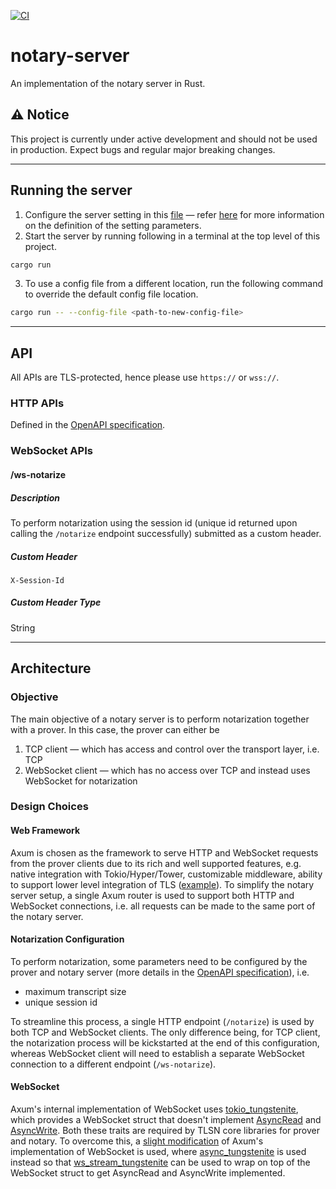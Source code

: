 [![CI](https://github.com/tlsnotary/notary-server/actions/workflows/rust.yml/badge.svg)](https://github.com/tlsnotary/notary-server/actions)


# notary-server

An implementation of the notary server in Rust.

## ⚠️ Notice

This project is currently under active development and should not be used in production. Expect bugs and regular major breaking changes.

---
## Running the server
1. Configure the server setting in this [file](./config.yaml) — refer [here](./src/config.rs) for more information on the definition of the setting parameters.
2. Start the server by running following in a terminal at the top level of this project.
```bash
cargo run
```
3. To use a config file from a different location, run the following command to override the default config file location.
```bash
cargo run -- --config-file <path-to-new-config-file>
```

---
## API
All APIs are TLS-protected, hence please use `https://` or `wss://`.
### HTTP APIs
Defined in the [OpenAPI specification](./openapi.yaml).

### WebSocket APIs
#### /ws-notarize
##### Description
To perform notarization using the session id (unique id returned upon calling the `/notarize` endpoint successfully) submitted as a custom header.

##### Custom Header
`X-Session-Id`

##### Custom Header Type
String

---
## Architecture
### Objective
The main objective of a notary server is to perform notarization together with a prover. In this case, the prover can either be
1. TCP client — which has access and control over the transport layer, i.e. TCP
2. WebSocket client — which has no access over TCP and instead uses WebSocket for notarization

### Design Choices
#### Web Framework
Axum is chosen as the framework to serve HTTP and WebSocket requests from the prover clients due to its rich and well supported features, e.g. native integration with Tokio/Hyper/Tower, customizable middleware, ability to support lower level integration of TLS ([example](https://github.com/tokio-rs/axum/blob/main/examples/low-level-rustls/src/main.rs)). To simplify the notary server setup, a single Axum router is used to support both HTTP and WebSocket connections, i.e. all requests can be made to the same port of the notary server.

#### Notarization Configuration
To perform notarization, some parameters need to be configured by the prover and notary server (more details in the [OpenAPI specification](./openapi.yaml)), i.e.
- maximum transcript size
- unique session id

To streamline this process, a single HTTP endpoint (`/notarize`) is used by both TCP and WebSocket clients. The only difference being, for TCP client, the notarization process will be kickstarted at the end of this configuration, whereas WebSocket client will need to establish a separate WebSocket connection to a different endpoint (`/ws-notarize`).

#### WebSocket
Axum's internal implementation of WebSocket uses [tokio_tungstenite](https://docs.rs/tokio-tungstenite/latest/tokio_tungstenite/), which provides a WebSocket struct that doesn't implement [AsyncRead](https://docs.rs/futures/latest/futures/io/trait.AsyncRead.html) and [AsyncWrite](https://docs.rs/futures/latest/futures/io/trait.AsyncWrite.html). Both these traits are required by TLSN core libraries for prover and notary. To overcome this, a [slight modification](./src/axum_websocket.rs) of Axum's implementation of WebSocket is used, where [async_tungstenite](https://docs.rs/async-tungstenite/latest/async_tungstenite/) is used instead so that [ws_stream_tungstenite](https://docs.rs/ws_stream_tungstenite/latest/ws_stream_tungstenite/index.html) can be used to wrap on top of the WebSocket struct to get AsyncRead and AsyncWrite implemented.
